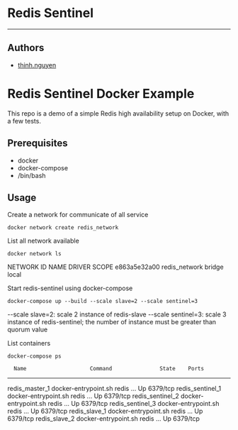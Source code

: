 # **Redis Sentinel**
---
## **Authors**
- [thinh.nguyen](mailto:nvthinh1511@gmail.com)

# Redis Sentinel Docker Example

This repo is a demo of a simple Redis high availability setup on Docker,
with a few tests.

## Prerequisites

* docker
* docker-compose
* /bin/bash

## Usage

Create a network for communicate of all service

	docker network create redis_network

List all network available

	docker network ls

NETWORK ID          NAME                  DRIVER              SCOPE
e863a5e32a00        redis_network         bridge              local

Start redis-sentinel using docker-compose

	docker-compose up --build --scale slave=2 --scale sentinel=3

--scale slave=2: scale 2 instance of redis-slave
--scale sentinel=3: scale 3 instance of redis-sentinel; the number of instance must be greater than quorum value


List containers

	docker-compose ps

      Name                    Command               State    Ports
--------------------------------------------------------------------
redis_master_1     docker-entrypoint.sh redis ...   Up      6379/tcp
redis_sentinel_1   docker-entrypoint.sh redis ...   Up      6379/tcp
redis_sentinel_2   docker-entrypoint.sh redis ...   Up      6379/tcp
redis_sentinel_3   docker-entrypoint.sh redis ...   Up      6379/tcp
redis_slave_1      docker-entrypoint.sh redis ...   Up      6379/tcp
redis_slave_2      docker-entrypoint.sh redis ...   Up      6379/tcp